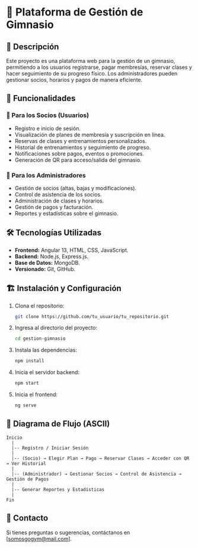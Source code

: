 # 📌 Plataforma de Gestión de Gimnasio

## 📖 Descripción
Este proyecto es una plataforma web para la gestión de un gimnasio, permitiendo a los usuarios registrarse, pagar membresías, reservar clases y hacer seguimiento de su progreso físico. Los administradores pueden gestionar socios, horarios y pagos de manera eficiente.

## 🚀 Funcionalidades

### 🔹 Para los Socios (Usuarios)
- Registro e inicio de sesión.
- Visualización de planes de membresía y suscripción en línea.
- Reservas de clases y entrenamientos personalizados.
- Historial de entrenamientos y seguimiento de progreso.
- Notificaciones sobre pagos, eventos o promociones.
- Generación de QR para acceso/salida del gimnasio.

### 🔹 Para los Administradores
- Gestión de socios (altas, bajas y modificaciones).
- Control de asistencia de los socios.
- Administración de clases y horarios.
- Gestión de pagos y facturación.
- Reportes y estadísticas sobre el gimnasio.

## 🛠️ Tecnologías Utilizadas
- **Frontend:** Angular 13, HTML, CSS, JavaScript.
- **Backend:** Node.js, Express.js.
- **Base de Datos:** MongoDB.
- **Versionado:** Git, GitHub.

## 🏗️ Instalación y Configuración
1. Clona el repositorio:
   ```bash
   git clone https://github.com/tu_usuario/tu_repositorio.git
   ```
2. Ingresa al directorio del proyecto:
   ```bash
   cd gestion-gimnasio
   ```
3. Instala las dependencias:
   ```bash
   npm install
   ```
4. Inicia el servidor backend:
   ```bash
   npm start
   ```
5. Inicia el frontend:
   ```bash
   ng serve
   ```

## 🔄 Diagrama de Flujo (ASCII)
```
Inicio
  |
  |-- Registro / Iniciar Sesión
  |
  |-- (Socio) → Elegir Plan → Pago → Reservar Clases → Acceder con QR → Ver Historial
  |
  |-- (Administrador) → Gestionar Socios → Control de Asistencia → Gestión de Pagos
  |
  |-- Generar Reportes y Estadísticas
  |
Fin
```

## 📩 Contacto
Si tienes preguntas o sugerencias, contáctanos en [somosgogym@mail.com].

